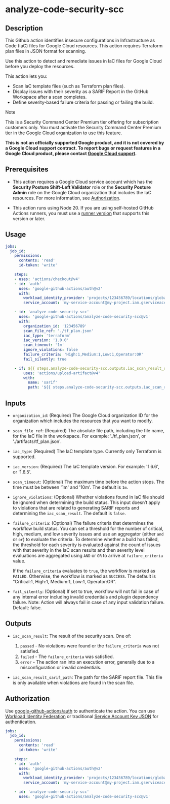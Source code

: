 # analyze-code-security-scc

## Description

This Github action identifies insecure configurations in Infrastructure as Code (IaC) files for Google Cloud resources. 
This action requires Terraform plan files in JSON format for scanning.

Use this action to detect and remediate issues in IaC files for Google Cloud before you deploy the resources.

This action lets you:
- Scan IaC template files (such as Terraform plan files).
- Display issues with their severity as a SARIF Report in the GitHub Workspace after a scan completes.
- Define severity-based failure criteria for passing or failing the build.

> [!NOTE] 
> This is a Security Command Center Premium tier offering for subscription customers only. You must activate the Security Command Center Premium tier in the Google Cloud organization to use this feature.

**This is not an officially supported Google product, and it is not covered by a
Google Cloud support contract. To report bugs or request features in a Google
Cloud product, please contact [Google Cloud
support](https://cloud.google.com/support).**

## Prerequisites

-   This action requires a Google Cloud service account which has the 
    **Security Posture Shift-Left Validator** role or the **Security 
    Posture Admin** role on the Google Cloud organization that includes 
    the IaC resources. For more information, see [Authorization](#authorization).

-   This action runs using Node 20. If you are using self-hosted GitHub Actions
    runners, you must use a [runner
    version](https://github.com/actions/virtual-environments) that supports this
    version or later.

## Usage

```yaml
jobs:
  job_id:
    permissions:
      contents: 'read'
      id-token: 'write'

    steps:
    - uses: 'actions/checkout@v4'
    - id: 'auth'
      uses: 'google-github-actions/auth@v2'
      with:
        workload_identity_provider: 'projects/123456789/locations/global/workloadIdentityPools/my-pool/providers/my-provider'
        service_account: 'my-service-account@my-project.iam.gserviceaccount.com'

    - id: 'analyze-code-security-scc'
      uses: 'google-github-actions/analyze-code-security-scc@v1'
      with:
        organization_id: '123456789'
        scan_file_ref: './tf_plan.json'
        iac_type: 'terraform'
        iac_version: '1.0.0'
        scan_timeout: '1m'
        ignore_violations: false
        failure_criteria: 'High:1,Medium:1,Low:1,Operator:OR'
        fail_silently: true

    - if: ${{ steps.analyze-code-security-scc.outputs.iac_scan_result_sarif_path != '' }}
        uses: 'actions/upload-artifact@v4'
        with:
          name: 'sarif'
          path: '${{ steps.analyze-code-security-scc.outputs.iac_scan_result_sarif_path }}'
```

## Inputs

-   `organization_id`: (Required) The Google Cloud organization ID for the 
    organization which includes the resources that you want to modify.

-   `scan_file_ref`: (Required) The absolute file path, including the file name, 
    for the IaC file in the workspace. For example: './tf_plan.json', or 
    './artifacts/tf_plan.json'.

-   `iac_type`: (Required) The IaC template type. Currently only Terraform is
    supported.

-   `iac_version`: (Required) The IaC template version. For example: '1.6.6', 
    or '1.6.5'.

-   `scan_timeout`: (Optional) The maximum time before the action stops. 
    The time must be between '1m' and '10m'. The default is `1m`.

-   `ignore_violations`: (Optional) Whether violations found in IaC file 
    should be ignored when determining the build status. This input doesn’t 
    apply to  violations that are related to generating SARIF reports and 
    determining the `iac_scan_result`. The default is `false`.

-   `failure_criteria`: (Optional) The failure criteria that determines the 
    workflow build status. You can set a threshold for the number of critical, 
    high, medium, and low severity issues and use an aggregator  (either `and` 
    or `or`) to evaluate the criteria. To determine whether a build has failed, 
    the threshold for each severity is evaluated against the count of issues 
    with that severity in the IaC scan results and then severity level evaluations 
    are aggregated using `AND` or `OR` to arrive at `failure_criteria` value.

    If the `failure_criteria` evaluates to `true`, the workflow is marked as 
    `FAILED`. Otherwise, the workflow is marked as `SUCCESS`. The default is 
    "Critical:1, High:1, Medium:1, Low:1, Operator:OR".

-   `fail_silently`: (Optional) If set to true, workflow will not fail in case
    of any internal error including invalid credentials and plugin dependency
    failure. Note: Action will always fail in case of any input validation
    failure. Default: false.

## Outputs

-   `iac_scan_result`: The result of the security scan. One of:

    1.  `passed` - No violations were found or the `failure_criteria` was not
        satisfied.
    2.  `failed` - The `failure_criteria` was satisfied.
    3.  `error` - The action ran into an execution error, generally 
        due to a misconfiguration or invalid credentials.

-   `iac_scan_result_sarif_path`: The path for the SARIF report file. This 
    file is only available when violations are found in the scan file.

## Authorization

Use [google-github-actions/auth](https://github.com/google-github-actions/auth)
to authenticate the action. You can use [Workload Identity Federation][wif] or
traditional [Service Account Key JSON][sa] for authentication.

```yaml
jobs:
  job_id:
    permissions:
      contents: 'read'
      id-token: 'write'

    steps:
    - id: 'auth'
      uses: 'google-github-actions/auth@v2'
      with:
        workload_identity_provider: 'projects/123456789/locations/global/workloadIdentityPools/my-pool/providers/my-provider'
        service_account: 'my-service-account@my-project.iam.gserviceaccount.com'

    - id: 'analyze-code-security-scc'
      uses: 'google-github-actions/analyze-code-security-scc@v1'
```

[sa]: https://cloud.google.com/iam/docs/creating-managing-service-accounts
[wif]: https://cloud.google.com/iam/docs/workload-identity-federation
